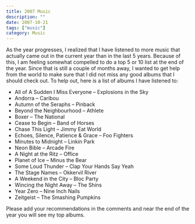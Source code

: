 ```yaml
---
title: 2007 Music
description: ""
date: 2007-10-21
tags: ["music"]
category: Music
---
```



As the year progresses, I realized that I have listened to more music that actually came out in the current year than in the last 5 years.  Because of this, I am feeling somewhat compelled to do a top 5 or 10 list at the end of the year.  Since that is still a couple of months away, I wanted to get help from the world to make sure that I did not miss any good albums that I should check out.  To help out, here is a list of albums I have listened to:

<ul>

<li>All of A Sudden I Miss Everyone – Explosions in the Sky</li>

<li>Andorra – Caribou</li>

<li>Autumn of the Seraphs – Pinback</li>

<li>Beyond the Neighbourhood – Athlete</li>

<li>Boxer – The National</li>

<li>Cease to Begin – Band of Horses</li>

<li>Chase This Light – Jimmy Eat World</li>

<li>Echoes, Silence, Patience &amp; Grace – Foo Fighters</li>

<li>Minutes to Midnight – Linkin Park</li>

<li>Neon Bible – Arcade Fire</li>

<li>A Night at the Ritz – Office</li>

<li>Planet of Ice – Minus the Bear</li>

<li>Some Loud Thunder – Clap Your Hands Say Yeah</li>

<li>The Stage Names – Okkervil River</li>

<li>A Weekend in the City – Bloc Party</li>

<li>Wincing the Night Away – The Shins</li>

<li>Year Zero – Nine Inch Nails</li>

<li>Zeitgeist – The Smashing Pumpkins</li>

</ul>

Please add your recommendations in the comments and near the end of the year you will see my top albums.
